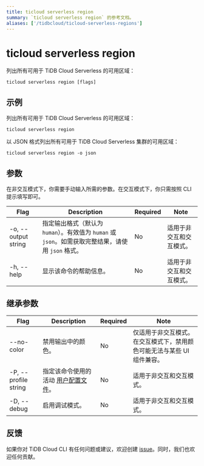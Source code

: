```yaml
---
title: ticloud serverless region
summary: `ticloud serverless region` 的参考文档。
aliases: ['/tidbcloud/ticloud-serverless-regions']
---
```


# ticloud serverless region

列出所有可用于 TiDB Cloud Serverless 的可用区域：

```shell
ticloud serverless region [flags]
```

## 示例

列出所有可用于 TiDB Cloud Serverless 的可用区域：

```shell
ticloud serverless region
```

以 JSON 格式列出所有可用于 TiDB Cloud Serverless 集群的可用区域：

```shell
ticloud serverless region -o json
```

## 参数

在非交互模式下，你需要手动输入所需的参数。在交互模式下，你只需按照 CLI 提示填写即可。

| Flag                | Description                                                                                                              | Required | Note                                                 |
|---------------------|--------------------------------------------------------------------------------------------------------------------------|----------|------------------------------------------------------|
| -o, --output string | 指定输出格式（默认为 `human`）。有效值为 `human` 或 `json`。如需获取完整结果，请使用 `json` 格式。 | No       | 适用于非交互和交互模式。                            |
| -h, --help          | 显示该命令的帮助信息。                                                                                                   | No       | 适用于非交互和交互模式。                            |

## 继承参数

| Flag                 | Description                                                                                | Required | Note                                                                                                             |
|----------------------|--------------------------------------------------------------------------------------------|----------|------------------------------------------------------------------------------------------------------------------|
| --no-color           | 禁用输出中的颜色。                                                                         | No       | 仅适用于非交互模式。在交互模式下，禁用颜色可能无法与某些 UI 组件兼容。                                          |
| -P, --profile string | 指定该命令使用的活动 [用户配置文件](/tidb-cloud/cli-reference.md#user-profile)。           | No       | 适用于非交互和交互模式。                                                                                        |
| -D, --debug          | 启用调试模式。                                                                             | No       | 适用于非交互和交互模式。                                                                                        |

## 反馈

如果你对 TiDB Cloud CLI 有任何问题或建议，欢迎创建 [issue](https://github.com/tidbcloud/tidbcloud-cli/issues/new/choose)。同时，我们也欢迎任何贡献。
